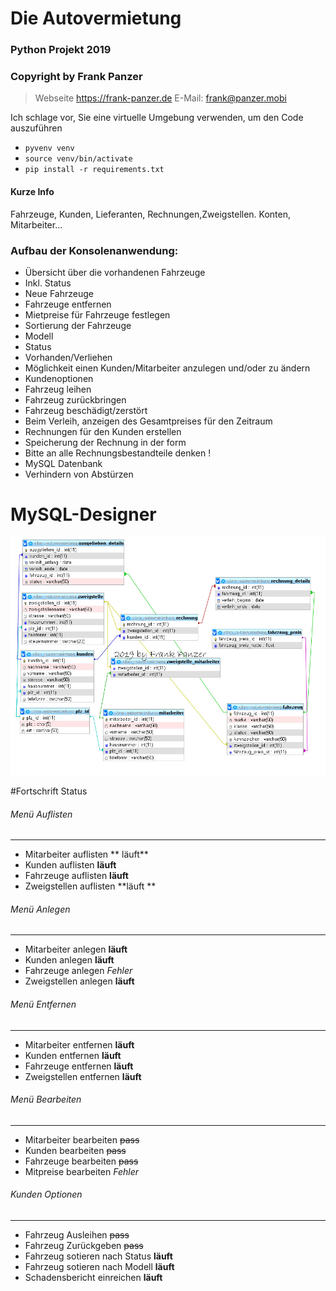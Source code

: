 # Die Autovermietung

### Python Projekt 2019
### Copyright by Frank Panzer
> Webseite https://frank-panzer.de
> E-Mail:  frank@panzer.mobi

Ich schlage vor, Sie eine virtuelle Umgebung verwenden, um den Code auszuführen
- `pyvenv venv`
- `source venv/bin/activate`
- `pip install -r requirements.txt`

#### Kurze Info
Fahrzeuge, Kunden, Lieferanten, Rechnungen,Zweigstellen. Konten, Mitarbeiter...         
                                                                      
### Aufbau der Konsolenanwendung:               
- Übersicht über die vorhandenen Fahrzeuge                                            
- Inkl. Status                                                                      
- Neue Fahrzeuge                                                                       
- Fahrzeuge entfernen                                                                  
- Mietpreise für Fahrzeuge festlegen
- Sortierung der Fahrzeuge
- Modell
- Status
- Vorhanden/Verliehen
- Möglichkeit einen Kunden/Mitarbeiter anzulegen und/oder zu ändern
- Kundenoptionen
- Fahrzeug leihen
- Fahrzeug zurückbringen
- Fahrzeug beschädigt/zerstört
- Beim Verleih, anzeigen des Gesamtpreises für den Zeitraum
- Rechnungen für den Kunden erstellen
- Speicherung der Rechnung in der form
- Bitte an alle Rechnungsbestandteile denken !
- MySQL Datenbank
- Verhindern von Abstürzen

# MySQL-Designer
![MySQL-Designer](https://github.com/bc24/Autovermietung/blob/master/MySQL-Designer.jpg)

#Fortschrift Status

###### Menü Auflisten
--------------
- Mitarbeiter auflisten		**	läuft**
- Kunden auflisten		**läuft**
- Fahrzeuge auflisten		**läuft**
- Zweigstellen auflisten		**läuft	**

###### Menü Anlegen
------------
- Mitarbeiter anlegen		**läuft**
- Kunden anlegen			**läuft**
- Fahrzeuge anlegen		*Fehler*
- Zweigstellen anlegen		**läuft**

###### Menü Entfernen
--------------
- Mitarbeiter entfernen		**läuft**
- Kunden entfernen		**läuft**
- Fahrzeuge entfernen		**läuft**
- Zweigstellen entfernen		**läuft**

###### Menü Bearbeiten
--------------- 
- Mitarbeiter bearbeiten		~~pass~~
- Kunden bearbeiten		~~pass~~
- Fahrzeuge bearbeiten		~~pass~~
- Mitpreise bearbeiten		*Fehler*

###### Kunden Optionen
---------------
- Fahrzeug Ausleihen		~~pass~~
- Fahrzeug Zurückgeben		~~pass~~
- Fahrzeug sotieren nach Status			**läuft**
- Fahrzeug sotieren nach Modell			**läuft**
- Schadensbericht einreichen		**läuft**


